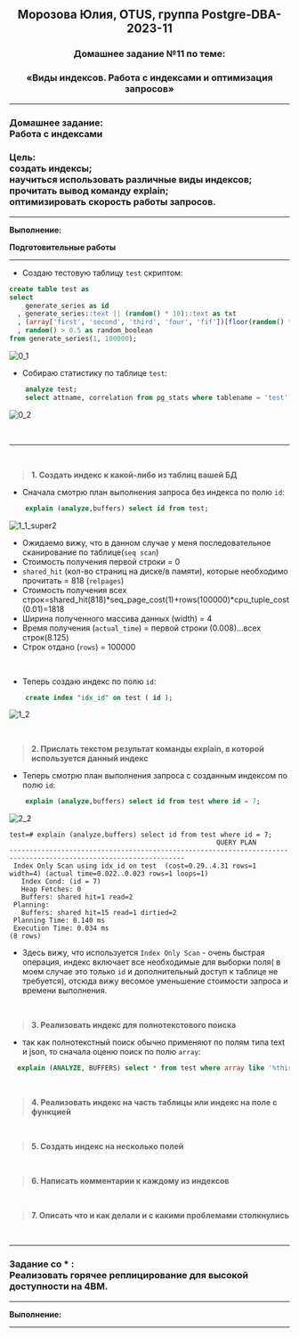 **<div align="center"><h2>Морозова Юлия, OTUS, группа Postgre-DBA-2023-11</h2></div>**

**<div align=center><h3>Домашнее задание №11 по теме:</h3></div>**
**<div align=center><h3>«Виды индексов. Работа с индексами и оптимизация запросов»</h3></div>**

***
**<h3>Домашнее задание:
<br>Работа с индексами</h3>**

**<h3>Цель:
<br>создать индексы;
<br>научиться использовать различные виды индексов;
<br>прочитать вывод команду explain;
<br>оптимизировать скорость работы запросов.</h3>**

***

**Выполнение:**

**Подготовительные работы**

***

- Создаю тестовую таблицу ``test`` скриптом:

```sql
create table test as
select 
    generate_series as id
  , generate_series::text || (random() * 10)::text as txt
  , (array['first', 'second', 'third', 'four', 'fif'])[floor(random() * 5 + 1)] as array
  , random() > 0.5 as random_boolean
from generate_series(1, 100000);
```

![0_1](https://github.com/Y-M-Morozova/Postgre-DBA-2023-11_OTUS_Morozova_Yulia/assets/153178571/34004f5a-d1de-498a-bb29-10003b021024)

- Собираю статистику по таблице ``test``:

```sql
    analyze test;
    select attname, correlation from pg_stats where tablename = 'test';
```

![0_2](https://github.com/Y-M-Morozova/Postgre-DBA-2023-11_OTUS_Morozova_Yulia/assets/153178571/eca810e0-90fa-486b-8401-dc863240304d)

<br/>  

***

<br/>

>**1. Создать индекс к какой-либо из таблиц вашей БД**

- Сначала смотрю план выполнения запроса без индекса по полю ``id``:
```sql
    explain (analyze,buffers) select id from test;
```

![1_1_super2](https://github.com/Y-M-Morozova/Postgre-DBA-2023-11_OTUS_Morozova_Yulia/assets/153178571/e2467507-6443-46d5-a8d7-6c20f5751924)

- Ожидаемо вижу, что в данном случае у меня последовательное сканирование по таблице(``seq scan``)
- Cтоимость получения первой строки = 0
- ``shared_hit`` (кол-во страниц на диске/в памяти), которые необходимо прочитать = 818 (``relpages``)
- Cтоимость получения всех строк=shared_hit(818)*seq_page_cost(1)+rows(100000)*cpu_tuple_cost(0.01)=1818
- Ширина полученного массива данных (width) = 4
- Время получения (``actual_time``) = первой строки (0.008)...всех строк(8.125)
- Строк отдано (``rows``) = 100000

<br/>

- Теперь создаю индекс по полю ``id``:

```sql
    create index "idx_id" on test ( id );
```

![1_2](https://github.com/Y-M-Morozova/Postgre-DBA-2023-11_OTUS_Morozova_Yulia/assets/153178571/f671e962-a3c3-49ab-8f76-626d58572fea)

<br/>

>**2. Прислать текстом результат команды explain, в которой используется данный индекс**

- Теперь смотрю план выполнения запроса с созданным индексом по полю ``id``:
```sql
    explain (analyze,buffers) select id from test where id = 7;
```

![2_2](https://github.com/Y-M-Morozova/Postgre-DBA-2023-11_OTUS_Morozova_Yulia/assets/153178571/60ef049c-4433-43cf-b09f-c2ddd4cab779)

```
test=# explain (analyze,buffers) select id from test where id = 7;
                                                    QUERY PLAN
------------------------------------------------------------------------------------------------------------------
 Index Only Scan using idx_id on test  (cost=0.29..4.31 rows=1 width=4) (actual time=0.022..0.023 rows=1 loops=1)
   Index Cond: (id = 7)
   Heap Fetches: 0
   Buffers: shared hit=1 read=2
 Planning:
   Buffers: shared hit=15 read=1 dirtied=2
 Planning Time: 0.140 ms
 Execution Time: 0.034 ms
(8 rows)
```

- Здесь вижу, что используется ``Index Only Scan`` - очень быстрая операция, индекс включает все необходимые для выборки поля( в моем случае это только ``id`` и дополнительный доступ к таблице не требуется), отсюда вижу весомое уменьшение стоимости запроса и времени выполнения.

<br/>

>**3. Реализовать индекс для полнотекстового поиска**

- так как полнотекстный поиск обычно применяют по полям типа text и json, то сначала оценю поиск по полю ``array``:

```sql
  explain (ANALYZE, BUFFERS) select * from test where array like '%third%';
```

<br/>

>**4. Реализовать индекс на часть таблицы или индекс на поле с функцией**



<br/>

>**5. Создать индекс на несколько полей**



<br/>

>**6. Написать комментарии к каждому из индексов**



<br/>

>**7. Описать что и как делали и с какими проблемами столкнулись**



<br/>

***
**<h3> Задание со * :**
<br>Реализовать горячее реплицирование для высокой доступности на 4ВМ. 
</h3>

***

**Выполнение:**


***




